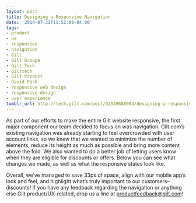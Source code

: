 ```yaml
---
layout: post
title: Designing a Responsive Navigation
date: '2014-07-22T11:52:00-04:00'
tags:
- product
- ux
- responsive
- navigation
- Gilt
- Gilt Groupe
- Gilt Tech
- gilttech
- Gilt Product
- David Park
- responsive web design
- responsive design
- user experience
tumblr_url: http://tech.gilt.com/post/92539688004/designing-a-responsive-navigation
---
```


As part of our efforts to make the entire Gilt website responsive, the first major component our team decided to focus on was navigation. Gilt.com’s existing navigation was already starting to feel overcrowded with user account links, so we knew that we wanted to minimize the number of elements, reduce its height as much as possible and bring more content above the fold. We also wanted to do a better job of letting users know when they are eligible for discounts or offers. Below you can see what changes we made, as well as what the responsive states look like.

Overall, we’ve managed to save 33px of space, align with our mobile app’s look and feel, and highlight what’s truly important to our customers–discounts!
If you have any feedback regarding the navigation or anything else Gilt product/UX-related, drop us a line at productfeedback@gilt.com!
